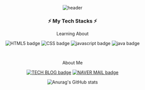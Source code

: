 <div align='center'>

![header](https://capsule-render.vercel.app/api?type=waving&color=auto&height=200&section=header&text=Hi%20I'm%20JungHwan&fontSize=70)
  
</div>

<h3 align= "center"> ⚡️ My Tech Stacks ⚡️ </h3>

<p align= "center"> Learning About </p>

<div align= "center"> 
  
![HTML5 badge](http://img.shields.io/badge/HTML-E34F26?style=flat-square&logo=HTML5&logoColor=white)
![CSS badge](http://img.shields.io/badge/CSS-1572B6?style=flat-square&logo=css3&logoColor=white)
![javascript badge](http://img.shields.io/badge/JAVASCRIPT-F7DF1E?style=flat-square&logo=javaScript&logoColor=white)
![java badge](http://img.shields.io/badge/JAVA-007396?style=flat-square&logo=java&logoColor=white)

</div>

<br>


<p align= "center"> About Me </p>

<div align= "center"> 
  
[![TECH BLOG badge](http://img.shields.io/badge/TECH%20BLOG-00B336?style=flat-square&logo=Vimeo&logoColor=white&link=https://velog.io/@padd60/)](https://velog.io/@padd60)
[![NAVER MAIL badge](http://img.shields.io/badge/MAIL-03C75A?style=flat-square&logo=Naver&logoColor=white&link=mailto:padd60@naver.com/)](mailto:padd60@naver.com)

</div>


<div align='center'>
  
![Anurag's GitHub stats](https://github-readme-stats.vercel.app/api?username=padd60&theme=radical&show_icons=true)
  
</div>

